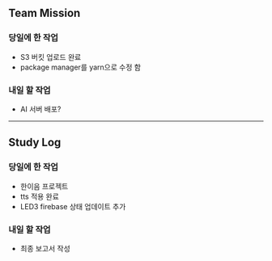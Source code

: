 ## Team Mission

### 당일에 한 작업
- S3 버킷 업로드 완료
- package manager를 yarn으로 수정 함

### 내일 할 작업
- AI 서버 배포?

--------
## Study Log

### 당일에 한 작업
- 한이음 프로젝트
- tts 적용 완료
- LED3 firebase 상태 업데이트 추가

### 내일 할 작업
- 최종 보고서 작성


